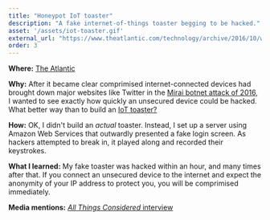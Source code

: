```yaml
---
title: "Honeypot IoT toaster"
description: "A fake internet-of-things toaster begging to be hacked."
asset: '/assets/iot-toaster.gif'
external_url: "https://www.theatlantic.com/technology/archive/2016/10/we-built-a-fake-web-toaster-and-it-was-hacked-in-an-hour/505571/"
order: 3
---
```

**Where:** [The Atlantic](https://www.theatlantic.com/technology/archive/2016/10/we-built-a-fake-web-toaster-and-it-was-hacked-in-an-hour/505571/)

**Why:** After it became clear comprimised internet-connected devices had brought down major websites like Twitter in the [Mirai botnet attack of 2016](https://www.theatlantic.com/technology/archive/2016/10/whos-responsible-when-your-dvr-launches-a-cyberattack/505322/), I wanted to see exactly how quickly an unsecured device could be hacked. What better way than to build an [IoT toaster?](https://www.livinginternet.com/i/ia_myths_toast.htm)

**How:** OK, I didn't build an _actual_ toaster. Instead, I set up a server using Amazon Web Services that outwardly presented a fake login screen. As hackers attempted to break in, it played along and recorded their keystrokes.

**What I learned:** My fake toaster was hacked within an hour, and many times after that. If you connect an unsecured device to the internet and expect the anonymity of your IP address to protect you, you will be comprimised immediately.

**Media mentions:** [_All Things Considered_ interview](https://www.npr.org/sections/alltechconsidered/2016/11/01/500253637/an-experiment-shows-how-quickly-the-internet-of-things-can-be-hacked)